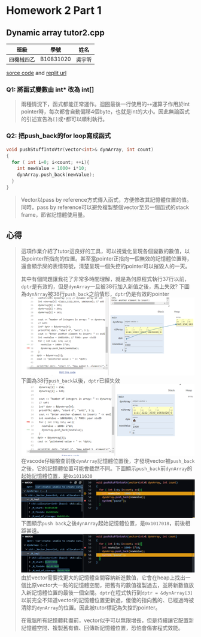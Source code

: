 # Homework 2 Part 1
## Dynamic array tutor2.cpp

|  班級   |  學號    |  姓名  |
|  :---:  |  :---:  |  :---:|
|四機械四乙|B10831020|吳宇昕  |

[sorce code](CODE/DynArrayTutor2.cpp) and [replit url](https://replit.com/join/wxydphnzcy-b10831020)

### Q1: 將函式變數由 int* 改為 int[]
> 兩種情況下，函式都能正常運作。迴圈最後一行使用的```++```運算子作用於int pointer時，每次都會自動偏移4個byte，也就是int的大小。因此無論函式的引述宣告為```[]```或```*```都可以順利執行。

### Q2: 把push_back的for loop寫成函式
```c++
void pushStuffIntoVtr(vector<int>& dynArray, int count)
{
  for ( int i=0; i<count; ++i){
    int newValue = 1000+ i*10;
    dynArray.push_back(newValue);
  }
}
```
> Vector以pass by reference方式傳入函式，方便修改其記憶體位置的值。同時，pass by reference可以避免複製整個vector至另一個函式的stack frame，節省記憶體使用量。

## 心得
> 這項作業介紹了tutor這良好的工具，可以視覺化呈現各個變數的數值，以及pointer所指向的位置。甚至當pointer正指向一個無效的記憶體位置時，還會顯示屎的表情符號，清楚呈現一個失控的pointer可以摧毀人的一天。
>
> 其中有個問題讓我花了非常多時間理解，就是為何原程式執行37行以前，```dptr```是有效的，但是```dynArray```一旦被38行加入新值之後，馬上失效? 下圖為```dynArray```被38行```push_back```之前情形，```dptr```仍是有效的pointer
> ![Before new pushback](IMG/dptrNotExpired.png)
> 下圖為38行```push_back```以後，```dptr```已經失效
> ![After new push back](IMG/dptrExpired.png)
> 在vscode仔細檢查前後```dynArray```記憶體位置後，才發現vector被```push_back```之後，它的記憶體位置可能會截然不同。下圖顯示```push_back```前```dynArray```的起始記憶體位置，是```0x1011630```
> ![Memory before new push back](IMG/beforePushingNewStuff.png)
> 下圖顯示```push back```之後```dynArray```起始記憶體位置，是```0x1017018```，前後相距甚遠。
> ![Memory after new push back](IMG/afterPushingNewStuff.png)
> 由於vector需要找更大的記憶體空間容納新進數值，它會在heap上找出一個比原vector大一點的記憶體空間，把舊有的數值複製過去，並將新數值放入新記憶體位置的最後一個空間。```dptr```在程式執行到```dptr = &dynArray[3]```以前完全不知道vector的記憶體位置更新過，傻傻的指向舊的、已經過時被清除的```dynArray```的位置。因此被tutor標記為失控的pointer。
>
> 在電腦所有記憶體耗盡前，vector似乎可以無限增長，但是持續讓它配置新記憶體空間、複製舊有值、回傳新記憶體位置，恐怕會傷害程式效能。